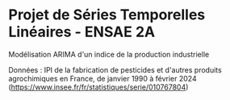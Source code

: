 # Projet de Séries Temporelles Linéaires - ENSAE 2A

Modélisation ARIMA d'un indice de la production industrielle

Données : IPI de la fabrication de pesticides et d'autres produits agrochimiques en France, de janvier 1990 à février 2024 (https://www.insee.fr/fr/statistiques/serie/010767804)

